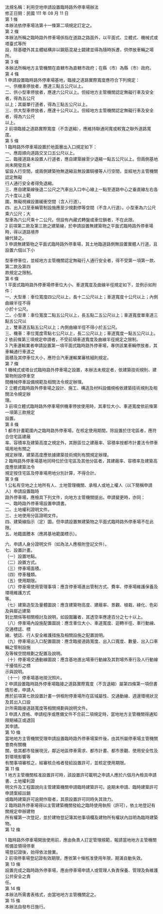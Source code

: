 法規名稱：利用空地申請設置臨時路外停車場辦法  
修正日期：民國 111 年 08 月 11 日  
第 1 條  
本辦法依停車場法第十一條第二項規定訂定之。  
第 2 條  
本辦法所稱之臨時路外停車場係指在道路之路面外，以平面式、立體式、機械式或塔臺式等所  
設，除基礎外其主體結構非以鋼筋混凝土闢建並得為隨時拆遷，供停放車輛之場所。  
第 3 條  
本辦法所稱地方主管機關在直轄市為直轄市政府；在縣（市）為縣（市）政府。  
第 4 條  
1 申請設置臨時路外停車場基地，臨接之道路實際寬度應符合下列規定：  
一、供機車停放者，應達三點五公尺以上。  
二、供小型車停放者，應達六公尺以上。但經地方主管機關認定無礙行車及安全者，得為五公尺  
以上；其屬單行道者，得為三點五公尺以上。  
三、供大型車停放者，應達十公尺以上。但經地方主管機關認定無礙行車及安全者，得為六公尺  
以上。  
2 前項臨接之道路實際寬度（不含退縮），應維持聯通同寬或較寬之聯外道路寬度。  
第 5 條  
1 臨時路外停車場設置於地面層出入口規定如下：  
一、應距順向道路交叉口五公尺以上。  
二、臨接道路未設置人行道者，應自建築線至少退縮一點五公尺以上。但兩側基地尚未開發且未  
留設人行空間，或兩側建築物無退縮且無設置騎樓等人行空間，並經地方主管機關認定無礙  
行人通行安全者得免退縮。  
三、應自建築線後退二公尺之汽車出入口中心線上一點至道路中心之垂直線左右各六十度以上範  
圍，無礙視線設置緩衝空間（含人行道）。  
四、出入口至車輛管制設施應至少規劃停等空間（不含人行道）。小型車為六公尺乘六公尺；大  
型車為六公尺乘十二公尺。但設有內藏式轉盤或車位鎖者，不在此限。  
2 前項第二款及第三款之建築線，於申請設置無建築物之平面式臨時路外停車場時，得以道路境界  
線代替之。  
3 申請無建築物之平面式臨時路外停車場，其土地臨道路側無設置實體人行道，且設置六個以下小  


型車停車位，並經地方主管機關認定無礙行人通行安全者，得不受第一項第一款、第二款及第四  
款規定之限制。  
第 6 條  
1 平面式臨時路外停車場停車位大小、車道寬度及曲線半徑規定如下，並例示如附件：  
一、大型車：車位寬度四公尺以上，長十二公尺以上；車道寬度十公尺以上；內側曲線半徑不得  
小於十公尺。  
二、小型車：車位寬度二點五公尺以上，長五點二五公尺以上；車道寬度單車道三點五公尺以  
上，雙車道五點五公尺以上；內側曲線半徑不得小於五公尺。  
三、機車：車位寬度零點七公尺以上，長二公尺以上；車道寬度一點五公尺以上。  
2 依前條第三項規定申請者，不受前項車道寬度及曲線半徑規定之限制。  
3 汽車運輸業者申請設置第一項平面式臨時路外停車場，專供該業車輛停放者，其車輛通行車道之  
面積及其停車位大小，應符合汽車運輸業審核細則規定。  
第 7 條  
1 機械式或塔台式臨時路外停車場之設置，本辦法未規定者，依建築技術規則、建築物附設停車空  
間機械停車設備規範及相關法令規定辦理。  
2 立體式臨時路外停車場之設計、施工、構造及材料設備規格依建築技術規則及相關法令規定辦  
理。  
3 前項立體式臨時路外停車場供機車停放使用時，其車位大小、車道寬度依前條第一項第三款規定  
設置。  
第 8 條  
1 都市計畫範圍內之臨時路外停車場，在核定使用期間，除設置於住宅區者，應符合住宅區建蔽  
率、容積率及建築高度之規定外，其餘區位之建蔽率、容積率按都市計畫法令停車場用地有關之  
規定辦理，建築高度應依據建築技術規則有關規定辦理。  
2 臨時路外停車場基地同時位於住宅區及其他分區者，其建蔽率、容積率及建築高度應依建築法令  
規定按住宅區及停車場用地分別計算，不得合計。  
第 9 條  
1 公私有空地之土地所有人、土地管理機關、承租人或地上權人（以下簡稱申請人）申請設置臨時  
路外停車場，應檢具下列文件，向地方主管機關提出。申請變更時，亦同：  
一、臨時路外停車場設置申請書。  
二、土地權利證明文件。  
三、土地使用分區證明文件。  
四、建築線指示（定）圖。但申請設置無建築物之平面式臨時路外停車場不在此限。  
五、地籍圖謄本（應將基地範圍標示）。  


六、申請人身分證明文件（如為法人應檢附登記文件）。  
七、設置計畫。  
（一）設置地點。  
（二）設置方式。  
（三）停車場面積。  
（四）停車種類。  
（五）使用期限。  
（六）停車場使用管理事項：應含停車場進出管制方式、費率、停車場維護保養及環境維護方式  
等。  
（七）建築造型及量體圖說：應含建築物高度、建蔽率、景觀、植栽、綠化、色彩及與鄰近建築  
對比關係等相關檢討及說明，如設圍籬者，其透空率應達百分之七十以上。  
（八）停車場內設施配置圖說：應含車位大小、車道寬度、迴轉半徑、車行動線、交通標誌、標  
線、號誌、行人安全維護措施及相關設施之配置說明。  
（九）停車場出入口配置圖說：應含臨接道路寬度、出入口寬度、數量、出入口車輛之管制設施  
及等候空間規劃之配置及說明。  
（十）停車場交通動線圖說：應含基地進出場車行動線及其對場外車行及人行動線干擾情形之標  
示與說明。  
（十一）停車場基地現況照片。  
2 申請設置臨時路外停車場臨接之道路實際寬度（不含退縮）屬第四條第一項但書情形者，申請人  
應於前項第七款設置計畫一併檢附停車場所在區域屬性、交通動線、週邊環境狀況及其出入口設  
計所需臨接道路寬度等相關規劃與說明文件。  
3 申請人資格、申請程序或應備文件不合前二項規定時，當地地方主管機關得通知限期補正或退回  
其申請。  
第 10 條  
當地地方主管機關受理申請設置臨時路外停車場案件後，由其所屬停車場主管機關會商有關機  
關，依其都市發展現況，鄰近地區停車需求、都市計畫、都市景觀、使用安全性及對環境影響等  
有關事項審核之，經審核合格者發給設置許可，並核定使用期限。  
第 11 條  
1 地方主管機關核准設置許可時，該設置許可載明之申請人應於六個月內檢具申請書、土地權利證  
明文件及工程圖說向主管建築機關申請臨時建築許可。逾期未申請、臨時建築許可申請案經註銷  
或臨時建築許可逾期作廢者，其原設置許可同時失其效力。  
2 臨時路外停車場得以主管建築機關發給之臨時使用執照（許可），依土地登記有關規定申辦建物  
所有權第一次登記，並於建物登記簿其他事項欄及建物所有權狀內註明為臨時建築物。  
第 12 條  


1 臨時路外停車場開放使用前，應由負責人訂定管理規範，報請當地地方主管機關核備並領得停車  
場登記證後，始得依法營業。  
2 前項停車場登記證有效期限，應依第十條核准使用年限，期滿自動失效。  
第 13 條  
設置完成之臨時路外停車場，應由停車場申請人或管理人負責保養、管理及負維護公共安全之責  
任。  
第 14 條  
本辦法所需書表格式，由當地地方主管機關定之。  
第 15 條  
本辦法自發布日施行。  


